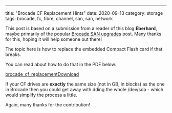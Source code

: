 ---
title: "Brocade CF Replacement Hints"
date: 2020-09-13
category: storage
tags: brocade, fc, fibre, channel, san, san, network

This post is based on a submission from a reader of this blog **Eberhard**, maybe primarily of the popular [Brocade SAN upgrades](https://www.guldmyr.com/blog/brocade-san-switch-firmware-upgrades/) post. Many thanks for this, hoping it will help someone out there!

The topic here is how to replace the embedded Compact Flash card if that breaks.

You can read about how to do that in the PDF below:

[brocade\_cf\_replacement](https://www.guldmyr.com/blog/wp-content/uploads/brocade_cf_replacement.pdf)[Download](https://www.guldmyr.com/blog/wp-content/uploads/brocade_cf_replacement.pdf)

If your CF drives are **exactly** the same size (not in GB, in blocks) as the one in Brocade then you could get away with dding the whole /dev/sda - which would simplify the process a little.

Again, many thanks for the contribution!
